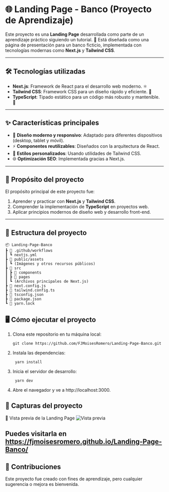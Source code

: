 # 🌐 Landing Page - Banco (Proyecto de Aprendizaje)

Este proyecto es una **Landing Page** desarrollada como parte de un aprendizaje práctico siguiendo un tutorial. 🚀 Está diseñada como una página de presentación para un banco ficticio, implementada con tecnologías modernas como **Next.js** y **Tailwind CSS**.

---

## 🛠️ Tecnologías utilizadas

- **Next.js**: Framework de React para el desarrollo web moderno. ⚛️  
- **Tailwind CSS**: Framework CSS para un diseño rápido y eficiente. 🎨  
- **TypeScript**: Tipado estático para un código más robusto y mantenible. 📘  

---

## ✨ Características principales

- 📄 **Diseño moderno y responsivo**: Adaptado para diferentes dispositivos (desktop, tablet y móvil).  
- ⚡ **Componentes reutilizables**: Diseñados con la arquitectura de React.  
- 🎨 **Estilos personalizados**: Usando utilidades de Tailwind CSS.  
- 🌐 **Optimización SEO**: Implementada gracias a Next.js.  

---

## 🎯 Propósito del proyecto

El propósito principal de este proyecto fue:  
1. Aprender y practicar con **Next.js** y **Tailwind CSS**.  
2. Comprender la implementación de **TypeScript** en proyectos web.  
3. Aplicar principios modernos de diseño web y desarrollo front-end.  

---

## 📂 Estructura del proyecto

```plaintext
📦 Landing-Page-Banco
┣ 📂 .github/workflows
┃ ┗ nextjs.yml
┣ 📂 public/assets
┃ ┗ (Imágenes y otros recursos públicos)
┣ 📂 src
┃ ┣ 📂 components
┃ ┣ 📂 pages
┃ ┗ (Archivos principales de Next.js)
┣ 📄 next.config.js
┣ 📄 tailwind.config.ts
┣ 📄 tsconfig.json
┣ 📄 package.json
┗ 📄 yarn.lock
```

## 🖥️ Cómo ejecutar el proyecto

1. Clona este repositorio en tu máquina local:
   ```plaintext
   git clone https://github.com/FJMoisesRomero/Landing-Page-Banco.git
   ```
2. Instala las dependencias:
   ```plaintext
    yarn install
    ```
3. Inicia el servidor de desarrollo:
   ```plaintext
    yarn dev
    ```
4. Abre el navegador y ve a http://localhost:3000.

## 📸 Capturas del proyecto
🌟 Vista previa de la Landing Page
![Vista previa](image.png)

## Puedes visitarla en https://fjmoisesromero.github.io/Landing-Page-Banco/

## 🤝 Contribuciones
Este proyecto fue creado con fines de aprendizaje, pero cualquier sugerencia o mejora es bienvenida.


